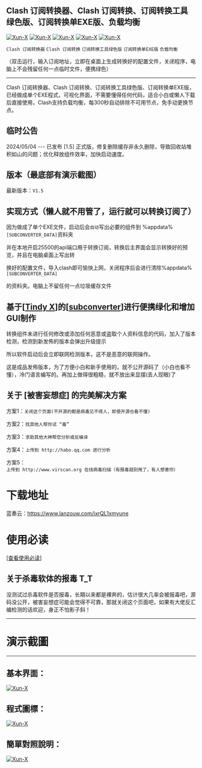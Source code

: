 ## Clash 订阅转换器、Clash 订阅转换、订阅转换工具绿色版、订阅转换单EXE版、负载均衡
[![Xun-X](https://img.shields.io/static/v1?label=作者&message=Xun-X&color=F36CB0)](https://github.com/Xun-X/Subconverter-Portable)
[![Xun-X](https://img.shields.io/static/v1?label=特别感谢&message=Tindy.X&color=97C40F)](https://github.com/Xun-X/Subconverter-Portable)
[![Xun-X](https://img.shields.io/static/v1?label=软件特点&message=免编译、免设置、EXE程序&color=48C21A)](https://github.com/Xun-X/Subconverter-Portable)
[![Xun-X](https://img.shields.io/static/v1?label=软件性质&message=免费、非开源&color=1081C2)](https://github.com/Xun-X/Subconverter-Portable)
[![Xun-X](https://img.shields.io/static/v1?label=获取方式&message=网盘下载&color=F48041)](https://github.com/Xun-X/Subconverter-Portable)

`Clash 订阅转换器` `Clash 订阅转换` `订阅转换工具绿色版` `订阅转换单EXE版` `负载均衡`

（双击运行，输入订阅地址，立即在桌面上生成转换好的配置文件，关闭程序，电脑上不会残留任何一点临时文件，便携绿色）

------------


Clash 订阅转换器、Clash 订阅转换、订阅转换工具绿色版、订阅转换单EXE版，已经做成单个EXE程式，可视化界面，不需要懂得任何代码，适合小白或懒人下载后直接使用，Clash支持负载均衡，每300秒自动排除不可用节点，免手动更换节点。


## 临时公告
2024/05/04 --- 已发布 [1.5] 正式版，修复删除缓存非永久删除，导致回收站堆积如山的问题；优化释放组件效率，加快启动速度。


## 版本（最底部有演示截图）
最新版本：`V1.5`


## 实现方式（懒人就不用管了，运行就可以转换订阅了）

因为做成了单个EXE文件，启动后会`自动`写出必要的组件到 %appdata% `[SUBCONVERTER_DATA]`资料夹

并在本地开启25500的api端口用于转换订阅，转换后主界面会显示转换好的预览，并且在电脑桌面上写出转

换好的配置文件，导入clash即可愉快上网，关闭程序后会进行清除%appdata% `[SUBCONVERTER_DATA]`

的资料夹。电脑上不留任何一点垃圾缓存文件


## 基于[[Tindy X](https://github.com/tindy2013 "Tindy X")]的[[subconverter](https://github.com/tindy2013/subconverter "subconverter")]进行便携绿化和增加GUI制作

转换组件未进行任何修改或添加任何恶意或盗取个人资料信息的代码，加入了版本检测，检测到新发佈的版本会弹出升级提示

所以软件启动后会立即联网检测版本，这不是恶意的联网操作。

这是成品发佈版本，为了方便小白和新手使用的，就不公开源码了（小白也看不懂），冷门语言编写的。再加上做得很粗糙，就不放出来显摆(丢人现眼)了


## 关于 [被害妄想症] 的完美解决方案
方案1：`关闭这个页面(不开源的都是病毒见不得人，即使开源也看不懂)`

方案2：`找其他人帮你试 “毒” `

方案3：`求助其他大神帮您分析或反编译`

方案4：`上传到 http://habo.qq.com 进行分析`

方案5：`上传到 http://www.virscan.org 在线病毒扫描（有报毒就别用了，有人想害你）`


# 下载地址


蓝奏云：https://www.lanzouw.com/ixrQL1xmyune


# 使用必读
[[查看使用必读]](https://xun-x.github.io/ "查看使用必读")


## 关于杀毒软体的报毒 T_T
没测试过杀毒软件是否报毒，长期以来都是裸奔的，估计很大几率会被报毒吧，源码没公开，被害妄想症可能会觉得不可靠，那就关闭这个页面吧，如果有大佬反汇编检测的话欢迎，身正不怕影子斜！







------------
# 演示截圖
------------


## 基本界面：
[![Xun-X](https://i.ibb.co/0MNcZ5W/Screenshot-GUI.png)](https://github.com/Xun-X/Subconverter-Portable)


## 程式圖標：
[![Xun-X](https://i.ibb.co/S53HxJs/Screenshot-Icon.png)](https://github.com/Xun-X/Subconverter-Portable)


## 簡單對照說明：
[![Xun-X](https://i.ibb.co/RBd9wm1/Screenshot-Main.png)](https://github.com/Xun-X/Subconverter-Portable)


